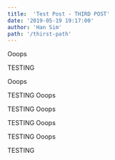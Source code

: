 ```yaml
---
title:  'Test Post - THIRD POST'
date: '2019-05-19 19:17:00'
author: 'Han Sim'
path: '/thirst-path'
---
```


Ooops 

TESTING

Ooops 

TESTING
Ooops 

TESTING
Ooops 

TESTING
Ooops 

TESTING
Ooops 

TESTING
